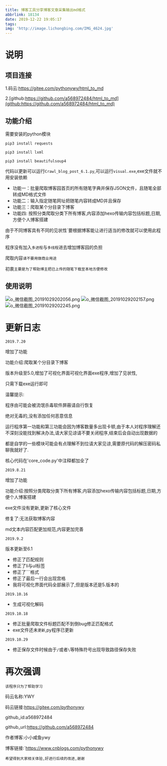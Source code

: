 ```yaml
---
title: 博客工具分享博客文章采集输出md格式
abbrlink: 18134
date: 2019-12-22 19:05:17
tags:
img: 'http://image.lichongbing.com/IMG_4624.jpg'
---
```

# 说明

## 项目连接

1.码云:[https://gitee.com/pythonywy/html_to_md ](https://gitee.com/pythonywy/html_to_md )

2.[github:https://github.com/a568972484/html_to_md](github:https://github.com/a568972484/html_to_md)

## 功能介绍

需要安装的python模块

`pip3 install requests`

`pip3 install lxml`

`pip3 install beautifulsoup4`

代码以更新可以运行`Crawl_blog_post_6.1.py`,可以运行`visual.exe`,exe文件就不用安装依赖

- 功能一：批量爬取博客园首页的所有随笔字典并保存JSON文件，且随笔全部转成MD格式文件
- 功能二：输入指定随笔网址把随笔内容转成MD并且保存
- 功能三：爬取某个分目录下博客
- 功能四:  按照分类爬取分类下所有博客,内容添加hexo传输内容包括标题,日期,方便个人博客搭建

由于不同博客具有不同的见状性`要根据博客能让进行适当的修改就可以使用此程序

程序没有加入`多进程`与`多线程`进去增加博客园的负担

爬取内容`请不要用做商业用途`

初衷`主要是为了帮助博主把已上传的随笔下载至本地方便修改`

## 使用说明

![o_微信截图_20191029202056.png](http://lcbupayun.test.upcdn.net/static/7e9fc1c8d57f4fc649af82ec5206553a.png)
![o_微信截图_20191029202157.png](http://image.lichongbing.com/static/e1b0ccf5ba586e1653c0b2ad5bfc9aa4.png)
![o_微信截图_20191029202245.png](http://image.lichongbing.com/static/42f018e2796ffaf6a798e2c87e7c7323.png)

# 更新日志

`2019.7.20`

增加了功能

功能介绍:爬取某个分目录下博客

版本升级至5.0,增加了可视化界面可视化界面exe程序,增加了见状性,

只需下载exe运行即可

温馨提示:

程序由可能会被流氓杀毒软件屏蔽请自行恢复

绝对无毒的,没有添加任何恶意信息

运行程序第一功能和第三功能会因为博客数量多出现卡顿,由于本人对程序理解还不深刻没能找到解决办法,请大家见谅请不要关闭程序,结束后会自动出现数据的

都是自学的一些模块可能会有点理解不到位请大家见谅,需要原代码的解压密码私聊我就好了.

核心代码在'core_code.py'中注释都加全了

`2019.8.21`

增加了功能

功能介绍:按照分类爬取分类下所有博客,内容添加hexo传输内容包括标题,日期,方便个人博客搭建

exe文件没有更新,更新了核心文件

修复了:无法获取博客内容

md文本内容匹配更加规范,内容更加完善

`2019.9.2`

版本更新至6.1

- 修正了匹配规则
- 修正了li与ul标签
- 修正了```格式
- 修正了最后一行会出现宫格
- 我将可视化界面代码全部展示了,但是版本还是5.版本的

`2019.10.16`

- 生成可视化解码

`2019.10.18`

- 修正批量爬取文件标题匹配不到倒bug修正匹配格式
- exe文件还未`更新`,py程序已更新

`2019.10.29`

- 修正保存文件时候由于`/`或者`\`等特殊符号出现导致路径保存失败

# 再次强调

`该程序只为了帮助学习`

码云名称:YWY

码云链接:https://gitee.com/pythonywy

github_id:a568972484

github_url:https://github.com/a568972484

作者博客:小小咸鱼ywy

博客链接:`https://www.cnblogs.com/pythonywy

`希望得到大家相关体验,好进行后续的改进,谢谢`


